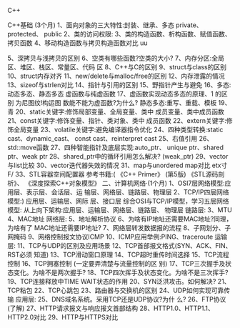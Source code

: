 C++

C++基础
(3个月)
1、面向对象的三大特性:封装、继承、多态
private、protected、 public
2、类的访问权限:
3、类的构造函数、析构函数、赋值函数、拷贝函数
4、移动构造函数与拷贝构造函数对比
uu

5、深拷贝与浅拷贝的区别
6、空类有哪些函数?空类的大小?
7、内存分区:全局区、堆区、栈区、常量区、代码
区
8、C++与C的区别
9、struct与class的区别
10、struct内存对齐
11、new/delete与malloc/free的区别
12、内存泄露的情况
13、sizeof与strlen对比
14、指针与引用的区别
15、野指针产生与避免
16、多态:动态多态、静态多态
虚函数与纯虚函数
17、虚函数实现动态多态的原理、1
的区别
为尼图纹!构运图
数能不能为虚函数?为什么?
静态多态:重写、重载、模板
19、青
20、static关键字:修饰局部变量、全局变量、类中
成员变量、类中成员函数
21、const关键字:修饰变量、指针、类对象、类中
成员函数
22、extern关键字:修饰全局变量
23、volatile关键字:避免编译器指令优化
24、四种类型转换:static cast、dynamic_cast、
const cast、reinterpret cast
25、右值引用
26、std::move函数
27、四种智能指针及底层实现:auto_ptr、
unique ptr、shared ptr、weak ptr
28、shared_ptr中的循环引用怎么解决?
(weak_ptr)
29、vector与list比较
30、vector迭代器失效的情况
31、map与unordered map对比
etx寸F/
33、STL容器空间配置器
参考书籍:(
《C++ Primer》
(第5版)
《STL源码剖
析》、
《深度探索C++对象模型》
二、计算机网络·(1个月)
1、OSI7层网络模型:应用层、表示层、会话层、运
输层、网络层、链路层、物理层
2、TCP/IP四层网络模型:)
应用层、运输层、网际
层、接口层
综合OSI与TCP/IP模型，学习五层网络模型:
从上向下架构:应用层、运输层、网络层、链路层、
物理层
链路层:
3、MTU
4、MAC地址
网络层:
5、地址解析协议
6、为啥有IP地址还需要MAC地址?同理，为啥有了
MAC地址还需要IP地址?
7、网络层转发数据报的流程
8、子网划分、子网掩码
9、网络控制报文协议ICMP
10、ICMP应用举例:PING、traceroute
运输层:
11、TCP与UDP的区别及应用场景
12、TCP首部报文格式(SYN、ACK、FIN、RST必须
知道)
13、TCP滑动窗口原理
14、TCP超时重传时间选择
15、TCP流程控制
16、TCP拥塞控制
(一定要弄清楚与流量控制的区
别)
17、TCP三次握手及状态变化。为啥不是两次握手?
18、TCP四次挥手及状态变化。为啥不是三次挥手?
19、TCP连接释放中TIME WAIT状态的作用
20、SYN泛洪攻击。如何解决?
21、TCP粘包
22、TCP心跳包
23、路由器与交换机的区别
24、UDP如何实现可靠传输
应用层:
25、DNS域名系统。采用TCP还是UDP协议?为什
么?
26、FTP协议(了解)
27、HTTP请求报文与响应报文首部结构
28、HTTP1.0、HTTP1.1、HTTP2.0对比
29、HTTP与HTTPS对比
